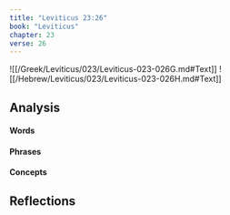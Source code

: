 ```yaml
---
title: "Leviticus 23:26"
book: "Leviticus"
chapter: 23
verse: 26
---
```

![[/Greek/Leviticus/023/Leviticus-023-026G.md#Text]]
![[/Hebrew/Leviticus/023/Leviticus-023-026H.md#Text]]

## Analysis

#### Words

#### Phrases

#### Concepts

## Reflections
